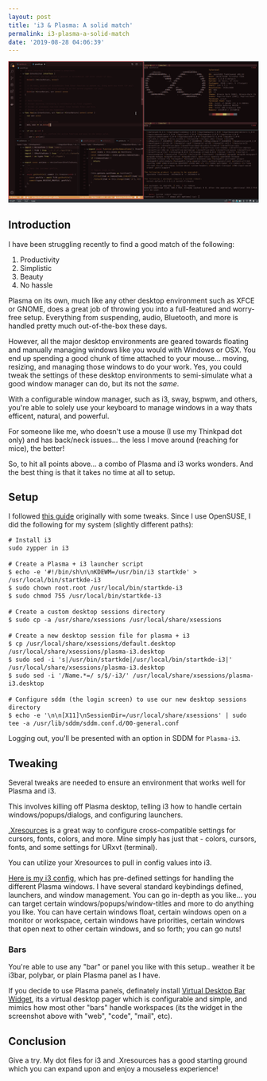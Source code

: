 ```yaml
---
layout: post
title: 'i3 & Plasma: A solid match'
permalink: i3-plasma-a-solid-match
date: '2019-08-28 04:06:39'
---
```


[![Cover Image](/assets/images/2019/08/screenshot.png)](/assets/images/2019/08/screenshot.png)

## Introduction

I have been struggling recently to find a good match of the following:

1. Productivity
2. Simplistic
3. Beauty
4. No hassle

Plasma on its own, much like any other desktop environment such as XFCE or GNOME, does a great job of throwing you into a full-featured and worry-free setup. Everything from suspending, audio, Bluetooth, and more is handled pretty much out-of-the-box these days.

However, all the major desktop environments are geared towards floating and manually managing windows like you would with Windows or OSX. You end up spending a good chunk of time attached to your mouse... moving, resizing, and managing those windows to do your work. Yes, you could tweak the settings of these desktop environments to semi-simulate what a good window manager can do, but its not the _same_.

With a configurable window manager, such as i3, sway, bspwm, and others, you're able to solely use your keyboard to manage windows in a way thats efficent, natural, and powerful.

For someone like me, who doesn't use a mouse (I use my Thinkpad dot only) and has back/neck issues... the less I move around (reaching for mice), the better!

So, to hit all points above... a combo of Plasma and i3 works wonders. And the best thing is that it takes no time at all to setup.

## Setup

I followed [this guide](https://ryanlue.com/posts/2019-06-13-kde-i3) originally with some tweaks. Since I use OpenSUSE, I did the following for my system (slightly different paths):

    # Install i3
    sudo zypper in i3
    
    # Create a Plasma + i3 launcher script
    $ echo -e '#!/bin/sh\n\nKDEWM=/usr/bin/i3 startkde' > /usr/local/bin/startkde-i3
    $ sudo chown root.root /usr/local/bin/startkde-i3
    $ sudo chmod 755 /usr/local/bin/startkde-i3
    
    # Create a custom desktop sessions directory
    $ sudo cp -a /usr/share/xsessions /usr/local/share/xsessions
    
    # Create a new desktop session file for plasma + i3
    $ cp /usr/local/share/xsessions/default.desktop /usr/local/share/xsessions/plasma-i3.desktop
    $ sudo sed -i 's|/usr/bin/startkde|/usr/local/bin/startkde-i3|' /usr/local/share/xsessions/plasma-i3.desktop
    $ sudo sed -i '/Name.*=/ s/$/-i3/' /usr/local/share/xsessions/plasma-i3.desktop
    
    # Configure sddm (the login screen) to use our new desktop sessions directory
    $ echo -e '\n\n[X11]\nSessionDir=/usr/local/share/xsessions' | sudo tee -a /usr/lib/sddm/sddm.conf.d/00-general.conf

Logging out, you'll be presented with an option in SDDM for `Plasma-i3`.

## Tweaking

Several tweaks are needed to ensure an environment that works well for Plasma and i3.

This involves killing off Plasma desktop, telling i3 how to handle certain windows/popups/dialogs, and configuring launchers.

[.Xresources](https://github.com/osiset/dots/blob/master/.Xresources) is a great way to configure cross-compatible settings for cursors, fonts, colors, and more. Mine simply has just that - colors, cursors, fonts, and some settings for URxvt (terminal).

You can utilize your Xresources to pull in config values into i3.

[Here is my i3 config](https://github.com/osiset/dots/blob/master/.config/i3/config), which has pre-defined settings for handling the different Plasma windows. I have several standard keybindings defined, launchers, and window management. You can go in-depth as you like... you can target certain windows/popups/window-titles and more to do anything you like. You can have certain windows float, certain windows open on a monitor or workspace, certain windows have priorities, certain windows that open next to other certain windows, and so forth; you can go nuts!

### Bars

You're able to use any "bar" or panel you like with this setup.. weather it be i3bar, polybar, or plain Plasma panel as I have.

If you decide to use Plasma panels, definately install [Virtual Desktop Bar Widget](https://store.kde.org/p/1315319/), its a virtual desktop pager which is configurable and simple, and mimics how most other "bars" handle workspaces (its the widget in the screenshot above with "web", "code", "mail", etc).

## Conclusion

Give a try. My dot files for i3 and .Xresources has a good starting ground which you can expand upon and enjoy a mouseless experience!
